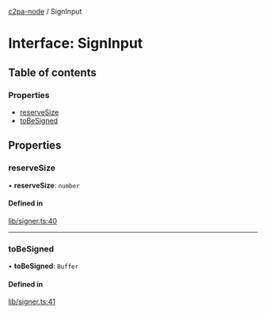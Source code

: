 [c2pa-node](../README.md) / SignInput

# Interface: SignInput

## Table of contents

### Properties

- [reserveSize](SignInput.md#reservesize)
- [toBeSigned](SignInput.md#tobesigned)

## Properties

### reserveSize

• **reserveSize**: `number`

#### Defined in

[lib/signer.ts:40](https://github.com/contentauth/c2pa-node/blob/4496166/js-src/lib/signer.ts#L40)

___

### toBeSigned

• **toBeSigned**: `Buffer`

#### Defined in

[lib/signer.ts:41](https://github.com/contentauth/c2pa-node/blob/4496166/js-src/lib/signer.ts#L41)
